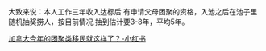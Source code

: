 大致来说：本人工作三年收入达标后 有申请父母团聚的资格，入池之后在池子里随机抽奖捞人，按目前情况 抽到估计要3-8年，平均5年。

[加拿大今年的团聚类移民就这样了？-小红书](http://xhslink.com/7bwkCk)
